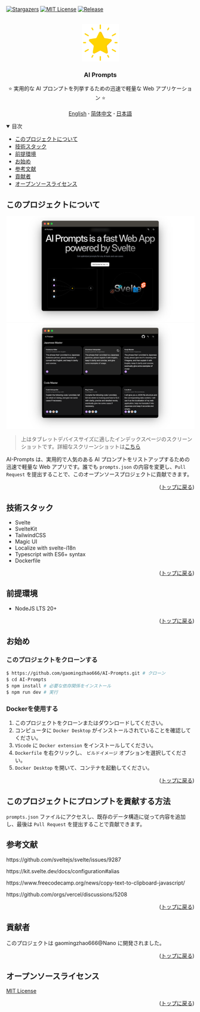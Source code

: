 <a name="readme-top"></a>

[![Stargazers][stars-shield]][stars-url]
[![MIT License][license-shield]][license-url]
[![Release][release-shield]][release-url]

<br />
<div align="center">
  <a href="https://github.com/gaomingzhao666/AI-Prompts">
    <img src="/static/favicon.png" alt="Logo" width="100" height="100">
  </a>

  <h3 align="center">AI Prompts</h3>

  <p align="center">
    ⭐ 実用的な AI プロンプトを列挙するための迅速で軽量な Web アプリケーション ⭐
    <br />
    <br />
    <a href="https://github.com/gaomingzhao666/AI-Prompts/blob/master/README.md">English</a>
      <strong> · </strong>
    <a href="https://github.com/gaomingzhao666/AI-Prompts/blob/master/README-CN.md">简体中文</a>
      <strong> · </strong>
    <a href="https://github.com/gaomingzhao666/AI-Prompts/blob/master/README-JP.md">日本語</a>
  </p>
</div>

<details open>
  <summary>目次</summary>
  <ul>
    <li><a href="#このプロジェクトについて">このプロジェクトについて</a> </li>  
    <li><a href="#技術スタック">技術スタック</a></li>  
    <li><a href="#前提条件">前提環境</a></li>  
    <li><a href="#お始め">お始め</a></li>  
    <li><a href="#参考文献">参考文献</a></li>  
    <li><a href="#貢献者">貢献者</a></li>  
    <li><a href="#オープンソースライセンス">オープンソースライセンス</a></li> 
  </ul>
</details>

## このプロジェクトについて

<p align="center">
    <img src="/SCREENSHOT/index-mockup.png">
    <img src="/SCREENSHOT/prompts-mockup.png">
</p>

> 上はタブレットデバイスサイズに適したインデックスページのスクリーンショットです。詳細なスクリーンショットは[こちら](https://github.com/gaomingzhao666/AI-Prompts/tree/main/SCREENSHOT)

AI-Prompts は、実用的で人気のある AI プロンプトをリストアップするための迅速で軽量な Web アプリです。誰でも `prompts.json` の内容を変更し、`Pull Request` を提出することで、このオープンソースプロジェクトに貢献できます。

<p align="right">(<a href="#readme-top">トップに戻る</a>)</p>

## 技術スタック

- Svelte
- SvelteKit
- TailwindCSS
- Magic UI
- Localize with svelte-i18n
- Typescript with ES6+ syntax
- Dockerfile

<p align="right">(<a href="#readme-top">トップに戻る</a>)</p>

## 前提環境

- NodeJS LTS 20+

<p align="right">(<a href="#readme-top">トップに戻る</a>)</p>

## お始め

### このプロジェクトをクローンする

```sh
$ https://github.com/gaomingzhao666/AI-Prompts.git # クローン
$ cd AI-Prompts
$ npm install # 必要な依存関係をインストール
$ npm run dev # 実行
```

### Dockerを使用する

1. このプロジェクトをクローンまたはダウンロードしてください。
2. コンピュータに `Docker Desktop` がインストールされていることを確認してください。
3. `VScode` に `Docker extension` をインストールしてください。
4. `Dockerfile` を右クリックし、 `ビルドイメージ` オプションを選択してください。
5. `Docker Desktop` を開いて、コンテナを起動してください。

<p align="right">(<a href="#readme-top">トップに戻る</a>)</p>

## このプロジェクトにプロンプトを貢献する方法

`prompts.json` ファイルにアクセスし、既存のデータ構造に従って内容を追加し、最後は `Pull Request` を提出することで貢献できます。

## 参考文献

<p align="left">https://github.com/sveltejs/svelte/issues/9287</p>
<p align="left">https://kit.svelte.dev/docs/configuration#alias</p>
<p align="left"> https://www.freecodecamp.org/news/copy-text-to-clipboard-javascript/</p>
<p align="left"> https://github.com/orgs/vercel/discussions/5208</p>

<p align="right">(<a href="#readme-top">トップに戻る</a>)</p>

## 貢献者

このプロジェクトは gaomingzhao666@Nano に開発されました。

<p align="right">(<a href="#readme-top">トップに戻る</a>)</p>

## オープンソースライセンス

[MIT License](https://github.com/gaomingzhao666/AI-Prompts/blob/main/LICENSE)

<p align="right">(<a href="#readme-top">トップに戻る</a>)</p>

[stars-shield]: https://img.shields.io/github/stars/gaomingzhao666/AI-Prompts?style=for-the-badge
[stars-url]: https://github.com/gaomingzhao666/AI-Prompts/stargazers
[license-shield]: https://img.shields.io/badge/license-MIT-green?style=for-the-badge
[license-url]: https://github.com/gaomingzhao666/AI-Prompts/blob/main/LICENSE
[release-shield]: https://img.shields.io/github/v/release/gaomingzhao666/AI-Prompts?style=for-the-badge
[release-url]: https://github.com/gaomingzhao666/AI-Prompts/releases
